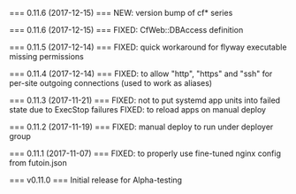 
=== 0.11.6 (2017-12-15) ===
NEW: version bump of cf* series

=== 0.11.6 (2017-12-15) ===
FIXED: CfWeb::DBAccess definition

=== 0.11.5 (2017-12-14) ===
FIXED: quick workaround for flyway executable missing permissions

=== 0.11.4 (2017-12-14) ===
FIXED: to allow "http", "https" and "ssh" for per-site outgoing connections (used to work as aliases)

=== 0.11.3 (2017-11-21) ===
FIXED: not to put systemd app units into failed state due to ExecStop failures
FIXED: to reload apps on manual deploy

=== 0.11.2 (2017-11-19) ===
FIXED: manual deploy to run under deployer group

=== 0.11.1 (2017-11-07) ===
FIXED: to properly use fine-tuned nginx config from futoin.json

=== v0.11.0 ===
Initial release for Alpha-testing
